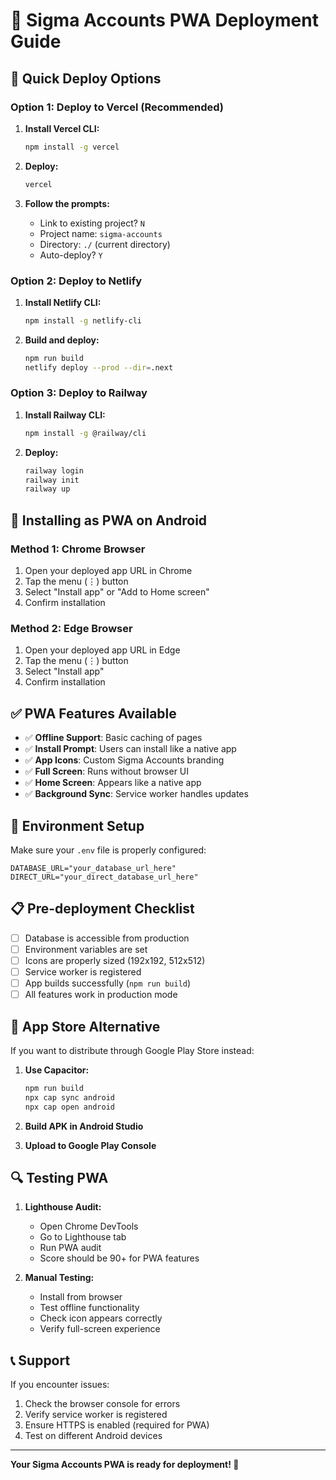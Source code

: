 # 📱 Sigma Accounts PWA Deployment Guide

## 🚀 Quick Deploy Options

### Option 1: Deploy to Vercel (Recommended)

1. **Install Vercel CLI:**
   ```bash
   npm install -g vercel
   ```

2. **Deploy:**
   ```bash
   vercel
   ```

3. **Follow the prompts:**
   - Link to existing project? `N`
   - Project name: `sigma-accounts`
   - Directory: `./` (current directory)
   - Auto-deploy? `Y`

### Option 2: Deploy to Netlify

1. **Install Netlify CLI:**
   ```bash
   npm install -g netlify-cli
   ```

2. **Build and deploy:**
   ```bash
   npm run build
   netlify deploy --prod --dir=.next
   ```

### Option 3: Deploy to Railway

1. **Install Railway CLI:**
   ```bash
   npm install -g @railway/cli
   ```

2. **Deploy:**
   ```bash
   railway login
   railway init
   railway up
   ```

## 📱 Installing as PWA on Android

### Method 1: Chrome Browser
1. Open your deployed app URL in Chrome
2. Tap the menu (⋮) button
3. Select "Install app" or "Add to Home screen"
4. Confirm installation

### Method 2: Edge Browser
1. Open your deployed app URL in Edge
2. Tap the menu (⋮) button
3. Select "Install app"
4. Confirm installation

## ✅ PWA Features Available

- ✅ **Offline Support**: Basic caching of pages
- ✅ **Install Prompt**: Users can install like a native app
- ✅ **App Icons**: Custom Sigma Accounts branding
- ✅ **Full Screen**: Runs without browser UI
- ✅ **Home Screen**: Appears like a native app
- ✅ **Background Sync**: Service worker handles updates

## 🔧 Environment Setup

Make sure your `.env` file is properly configured:

```env
DATABASE_URL="your_database_url_here"
DIRECT_URL="your_direct_database_url_here"
```

## 📋 Pre-deployment Checklist

- [ ] Database is accessible from production
- [ ] Environment variables are set
- [ ] Icons are properly sized (192x192, 512x512)
- [ ] Service worker is registered
- [ ] App builds successfully (`npm run build`)
- [ ] All features work in production mode

## 🎯 App Store Alternative

If you want to distribute through Google Play Store instead:

1. **Use Capacitor:**
   ```bash
   npm run build
   npx cap sync android
   npx cap open android
   ```

2. **Build APK in Android Studio**
3. **Upload to Google Play Console**

## 🔍 Testing PWA

1. **Lighthouse Audit:**
   - Open Chrome DevTools
   - Go to Lighthouse tab
   - Run PWA audit
   - Score should be 90+ for PWA features

2. **Manual Testing:**
   - Install from browser
   - Test offline functionality
   - Check icon appears correctly
   - Verify full-screen experience

## 📞 Support

If you encounter issues:
1. Check the browser console for errors
2. Verify service worker is registered
3. Ensure HTTPS is enabled (required for PWA)
4. Test on different Android devices

---

**Your Sigma Accounts PWA is ready for deployment! 🎉** 